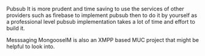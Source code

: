 Pubsub
It is more prudent and time saving to use the services of other providers such as firebase to implement pubsub then to do it by yourself as a professional level pubsub implementation takes a lot of time and effort to build it.

Messsaging
MongooseIM is also an XMPP based MUC project that might be helpful to look into.
